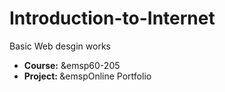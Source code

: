 # Introduction-to-Internet
Basic Web desgin works
<ul>
  <li><b>Course:</b> &emsp60-205</li>
  <li><b>Project: </b>&emspOnline Portfolio</li>
  
</ul>


